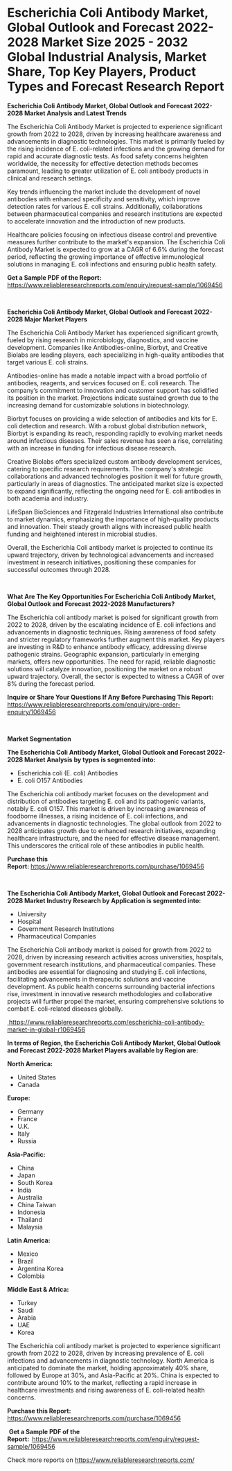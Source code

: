 <p><h1>Escherichia Coli Antibody Market, Global Outlook and Forecast 2022-2028 Market Size 2025 - 2032 Global Industrial Analysis, Market Share, Top Key Players, Product Types and Forecast Research Report</h1></p><p><strong>Escherichia Coli Antibody Market, Global Outlook and Forecast 2022-2028 Market Analysis and Latest Trends</strong></p>
<p><p>The Escherichia Coli Antibody Market is projected to experience significant growth from 2022 to 2028, driven by increasing healthcare awareness and advancements in diagnostic technologies. This market is primarily fueled by the rising incidence of E. coli-related infections and the growing demand for rapid and accurate diagnostic tests. As food safety concerns heighten worldwide, the necessity for effective detection methods becomes paramount, leading to greater utilization of E. coli antibody products in clinical and research settings.</p><p>Key trends influencing the market include the development of novel antibodies with enhanced specificity and sensitivity, which improve detection rates for various E. coli strains. Additionally, collaborations between pharmaceutical companies and research institutions are expected to accelerate innovation and the introduction of new products. </p><p>Healthcare policies focusing on infectious disease control and preventive measures further contribute to the market's expansion. The Escherichia Coli Antibody Market is expected to grow at a CAGR of 6.6% during the forecast period, reflecting the growing importance of effective immunological solutions in managing E. coli infections and ensuring public health safety.</p></p>
<p><strong>Get a Sample PDF of the Report:&nbsp;</strong> <a href="https://www.reliableresearchreports.com/enquiry/request-sample/1069456?utm_campaign=3257&utm_medium=2&utm_source=Github&utm_content=ia&utm_term=21032025&utm_id=escherichia-coli-antibody-market-global-outlook-and-forecast-2022-2028">https://www.reliableresearchreports.com/enquiry/request-sample/1069456</a></p>
<p>&nbsp;</p>
<p><strong>Escherichia Coli Antibody Market, Global Outlook and Forecast 2022-2028 Major Market Players</strong></p>
<p><p>The Escherichia Coli Antibody Market has experienced significant growth, fueled by rising research in microbiology, diagnostics, and vaccine development. Companies like Antibodies-online, Biorbyt, and Creative Biolabs are leading players, each specializing in high-quality antibodies that target various E. coli strains.</p><p>Antibodies-online has made a notable impact with a broad portfolio of antibodies, reagents, and services focused on E. coli research. The company’s commitment to innovation and customer support has solidified its position in the market. Projections indicate sustained growth due to the increasing demand for customizable solutions in biotechnology.</p><p>Biorbyt focuses on providing a wide selection of antibodies and kits for E. coli detection and research. With a robust global distribution network, Biorbyt is expanding its reach, responding rapidly to evolving market needs around infectious diseases. Their sales revenue has seen a rise, correlating with an increase in funding for infectious disease research.</p><p>Creative Biolabs offers specialized custom antibody development services, catering to specific research requirements. The company's strategic collaborations and advanced technologies position it well for future growth, particularly in areas of diagnostics. The anticipated market size is expected to expand significantly, reflecting the ongoing need for E. coli antibodies in both academia and industry.</p><p>LifeSpan BioSciences and Fitzgerald Industries International also contribute to market dynamics, emphasizing the importance of high-quality products and innovation. Their steady growth aligns with increased public health funding and heightened interest in microbial studies.</p><p>Overall, the Escherichia Coli antibody market is projected to continue its upward trajectory, driven by technological advancements and increased investment in research initiatives, positioning these companies for successful outcomes through 2028.</p></p>
<p>&nbsp;</p>
<p><strong>What Are The Key Opportunities For Escherichia Coli Antibody Market, Global Outlook and Forecast 2022-2028 Manufacturers?</strong></p>
<p><p>The Escherichia coli antibody market is poised for significant growth from 2022 to 2028, driven by the escalating incidence of E. coli infections and advancements in diagnostic techniques. Rising awareness of food safety and stricter regulatory frameworks further augment this market. Key players are investing in R&D to enhance antibody efficacy, addressing diverse pathogenic strains. Geographic expansion, particularly in emerging markets, offers new opportunities. The need for rapid, reliable diagnostic solutions will catalyze innovation, positioning the market on a robust upward trajectory. Overall, the sector is expected to witness a CAGR of over 8% during the forecast period.</p></p>
<p><strong>Inquire or Share Your Questions If Any Before Purchasing This Report:</strong> <a href="https://www.reliableresearchreports.com/enquiry/pre-order-enquiry/1069456?utm_campaign=3257&utm_medium=2&utm_source=Github&utm_content=ia&utm_term=21032025&utm_id=escherichia-coli-antibody-market-global-outlook-and-forecast-2022-2028">https://www.reliableresearchreports.com/enquiry/pre-order-enquiry/1069456</a></p>
<p>&nbsp;</p>
<p><strong>Market Segmentation</strong></p>
<p><strong>The Escherichia Coli Antibody Market, Global Outlook and Forecast 2022-2028 Market Analysis by types is segmented into:</strong></p>
<p><ul><li>Escherichia coli (E. coli) Antibodies</li><li>E. coli O157 Antibodies</li></ul></p>
<p><p>The Escherichia coli antibody market focuses on the development and distribution of antibodies targeting E. coli and its pathogenic variants, notably E. coli O157. This market is driven by increasing awareness of foodborne illnesses, a rising incidence of E. coli infections, and advancements in diagnostic technologies. The global outlook from 2022 to 2028 anticipates growth due to enhanced research initiatives, expanding healthcare infrastructure, and the need for effective disease management. This underscores the critical role of these antibodies in public health.</p></p>
<p><strong>Purchase this Report:&nbsp;</strong><a href="https://www.reliableresearchreports.com/purchase/1069456?utm_campaign=3257&utm_medium=2&utm_source=Github&utm_content=ia&utm_term=21032025&utm_id=escherichia-coli-antibody-market-global-outlook-and-forecast-2022-2028">https://www.reliableresearchreports.com/purchase/1069456</a></p>
<p>&nbsp;</p>
<p><strong>The Escherichia Coli Antibody Market, Global Outlook and Forecast 2022-2028 Market Industry Research by Application is segmented into:</strong></p>
<p><ul><li>University</li><li>Hospital</li><li>Government Research Institutions</li><li>Pharmaceutical Companies</li></ul></p>
<p><p>The Escherichia Coli antibody market is poised for growth from 2022 to 2028, driven by increasing research activities across universities, hospitals, government research institutions, and pharmaceutical companies. These antibodies are essential for diagnosing and studying E. coli infections, facilitating advancements in therapeutic solutions and vaccine development. As public health concerns surrounding bacterial infections rise, investment in innovative research methodologies and collaborative projects will further propel the market, ensuring comprehensive solutions to combat E. coli-related diseases globally.</p></p>
<p><a href="https://www.reliableresearchreports.com/escherichia-coli-antibody-market-in-global-r1069456?utm_campaign=3257&utm_medium=2&utm_source=Github&utm_content=ia&utm_term=21032025&utm_id=escherichia-coli-antibody-market-global-outlook-and-forecast-2022-2028">&nbsp;https://www.reliableresearchreports.com/escherichia-coli-antibody-market-in-global-r1069456</a></p>
<p><strong>In terms of Region, the Escherichia Coli Antibody Market, Global Outlook and Forecast 2022-2028 Market Players available by Region are:</strong></p>
<p>
    <p> <strong> North America: </strong>
        <ul>
            <li>United States</li>
            <li>Canada</li>
        </ul>
        </p> 
    <p> <strong> Europe: </strong>
        <ul>
            <li>Germany</li>
            <li>France</li>
            <li>U.K.</li>
            <li>Italy</li>
            <li>Russia</li>
        </ul>
        </p> 
    <p> <strong> Asia-Pacific: </strong>
        <ul>
            <li>China</li>
            <li>Japan</li>
            <li>South Korea</li>
            <li>India</li>
            <li>Australia</li>
            <li>China Taiwan</li>
            <li>Indonesia</li>
            <li>Thailand</li>
            <li>Malaysia</li>
        </ul>
        </p> 
    <p> <strong> Latin America: </strong>
        <ul>
            <li>Mexico</li>
            <li>Brazil</li>
            <li>Argentina Korea</li>
            <li>Colombia</li>
        </ul>
        </p> 
    <p> <strong> Middle East & Africa: </strong>
        <ul>
            <li>Turkey</li>
            <li>Saudi</li>
            <li>Arabia</li>
            <li>UAE</li>
            <li>Korea</li>
        </ul>
    </p>
    </p>
<p><p>The Escherichia coli antibody market is projected to experience significant growth from 2022 to 2028, driven by increasing prevalence of E. coli infections and advancements in diagnostic technology. North America is anticipated to dominate the market, holding approximately 40% share, followed by Europe at 30%, and Asia-Pacific at 20%. China is expected to contribute around 10% to the market, reflecting a rapid increase in healthcare investments and rising awareness of E. coli-related health concerns.</p></p>
<p><strong>Purchase this Report: </strong><a href="https://www.reliableresearchreports.com/purchase/1069456?utm_campaign=3257&utm_medium=2&utm_source=Github&utm_content=ia&utm_term=21032025&utm_id=escherichia-coli-antibody-market-global-outlook-and-forecast-2022-2028">https://www.reliableresearchreports.com/purchase/1069456</a></p>
<p>&nbsp;<strong>Get a Sample PDF of the Report:&nbsp;&nbsp;</strong><a href="https://www.reliableresearchreports.com/enquiry/request-sample/1069456?utm_campaign=3257&utm_medium=2&utm_source=Github&utm_content=ia&utm_term=21032025&utm_id=escherichia-coli-antibody-market-global-outlook-and-forecast-2022-2028">https://www.reliableresearchreports.com/enquiry/request-sample/1069456</a></p>
<p><strong></strong></p>
<p>Check more reports on <a href="https://www.reliableresearchreports.com/?utm_campaign=3257&utm_medium=2&utm_source=Github&utm_content=ia&utm_term=21032025&utm_id=escherichia-coli-antibody-market-global-outlook-and-forecast-2022-2028">https://www.reliableresearchreports.com/</a></p>